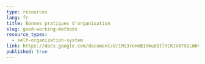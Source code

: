 ```yaml
---
type: resources
lang: fr
title: Bonnes pratiques d'organisation
slug: good-working-methods
resource_types:
  - self-organization-system
link: https://docs.google.com/document/d/1Mi3reHmB1YmudDtlYCKJV6TXULW6VcLxxtaFLBD6dc0/edit?usp=sharing
published: true
---
```

